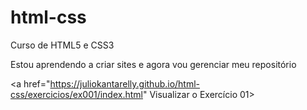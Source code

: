 # html-css
 Curso de HTML5 e CSS3

Estou aprendendo a criar sites e agora vou gerenciar meu repositório

<a href="https://juliokantarelly.github.io/html-css/exercicios/ex001/index.html" Visualizar o Exercício 01>